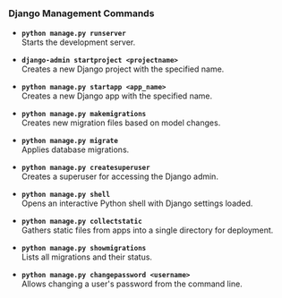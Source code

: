 ### Django Management Commands

- **`python manage.py runserver`**  
  Starts the development server.

- **`django-admin startproject <projectname>`**  
  Creates a new Django project with the specified name.

- **`python manage.py startapp <app_name>`**  
  Creates a new Django app with the specified name.

- **`python manage.py makemigrations`**  
  Creates new migration files based on model changes.

- **`python manage.py migrate`**  
  Applies database migrations.

- **`python manage.py createsuperuser`**  
  Creates a superuser for accessing the Django admin.

- **`python manage.py shell`**  
  Opens an interactive Python shell with Django settings loaded.

- **`python manage.py collectstatic`**  
  Gathers static files from apps into a single directory for deployment.

- **`python manage.py showmigrations`**  
  Lists all migrations and their status.

- **`python manage.py changepassword <username>`**  
  Allows changing a user's password from the command line.
